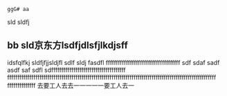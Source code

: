     ggG# aa
sld
sldfj
## bb sld京东方lsdfjdlsfjlkdjsff
idsfqlfkj
sldfjfjjsldjfl sdlf sldj fasdfl  fffffffffffffffffffffffffffffffffffff sdf sdaf sadf asdf saf sdfl sdfffffffffffffffffffffffffffffffffffff  ffffffffffffffffffffffffffffffffffffffffffffffffffffffffffffffffffffffffffffffffffffffffffffffffffffffff ffffffffffffff  去要工人去去一一一一一要工人去一
